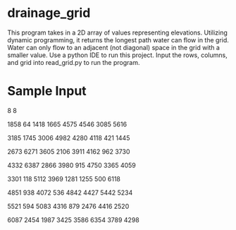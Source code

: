 # drainage_grid
This program takes in a 2D array of values representing elevations. Utilizing dynamic programming, it returns the longest path water can flow in the grid. Water can only flow to an adjacent (not diagonal) space in the grid with a smaller value. Use a python IDE to run this project. Input the rows, columns, and grid into read_grid.py to run the program.
# Sample Input
8 8  

1858 64 1418 1665 4575 4546 3085 5616  

3185 1745 3006 4982 4280 4118 421 1445  

2673 6271 3605 2106 3911 4162 962 3730  

4332 6387 2866 3980 915 4750 3365 4059  

3301 118 5112 3969 1281 1255 500 6118  

4851 938 4072 536 4842 4427 5442 5234  

5521 594 5083 4316 879 2476 4416 2520  

6087 2454 1987 3425 3586 6354 3789 4298

